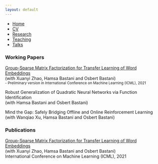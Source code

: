 ```yaml
---
layout: default
---
```


<ul>
<li><a href="./">Home</a></li>
<li><a href="./CV.pdf">CV</a></li>
<li><a href="./research.html">Research</a></li>
<li><a href="./teaching.html">Teaching</a></li>
<li><a href="./talks.html">Talks</a></li>
</ul>

<div>
<h3>Working Papers</h3>

<p><a href="https://arxiv.org/abs/2104.08928">Group-Sparse Matrix Factorization for Transfer Learning of Word Embeddings</a><br>
(with Xuanyi Zhao, Hamsa Bastani and Osbert Bastani)<br>
<small>- Preliminary version in International Conference on Machine Learning (ICML), 2021</small></p>
<p>Robust Generalization of Quadratic Neural Networks via Function Identification<br>
(with Hamsa Bastani and Osbert Bastani)</p>
<p>Mind the Gap: Safely Bridging Offline and Online Reinforcement Learning<br>
(with Wanqiao Xu, Hamsa Bastani and Osbert Bastani)</p>

<h3>Publications</h3>

<p><a href="http://proceedings.mlr.press/v139/xu21l.html">Group-Sparse Matrix Factorization for Transfer Learning of Word Embeddings</a><br>
(with Xuanyi Zhao, Hamsa Bastani and Osbert Bastani)<br>
International Conference on Machine Learning (ICML), 2021</p>
</div>
